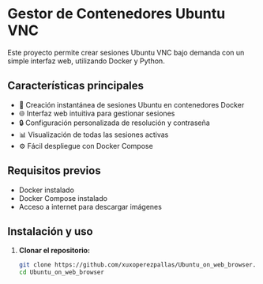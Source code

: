 # Gestor de Contenedores Ubuntu VNC

Este proyecto permite crear sesiones Ubuntu VNC bajo demanda con un simple interfaz web, utilizando Docker y Python.

## Características principales

- 🚀 Creación instantánea de sesiones Ubuntu en contenedores Docker
- 🌐 Interfaz web intuitiva para gestionar sesiones
- 🔒 Configuración personalizada de resolución y contraseña
- 📊 Visualización de todas las sesiones activas
- ⚙️ Fácil despliegue con Docker Compose

## Requisitos previos

- Docker instalado
- Docker Compose instalado
- Acceso a internet para descargar imágenes

## Instalación y uso

1. **Clonar el repositorio:**
   ```bash
   git clone https://github.com/xuxoperezpallas/Ubuntu_on_web_browser.git
   cd Ubuntu_on_web_browser
